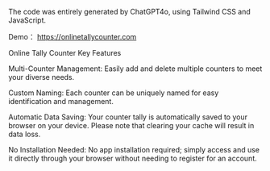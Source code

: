 The code was entirely generated by ChatGPT4o, using Tailwind CSS and JavaScript.

Demo： https://onlinetallycounter.com

Online Tally Counter Key Features

Multi-Counter Management: Easily add and delete multiple counters to meet your diverse needs.

Custom Naming: Each counter can be uniquely named for easy identification and management.

Automatic Data Saving: Your counter tally is automatically saved to your browser on your device. Please note that clearing your cache will result in data loss.

No Installation Needed: No app installation required; simply access and use it directly through your browser without needing to register for an account.

